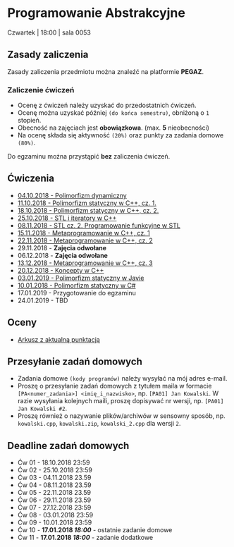 

Programowanie Abstrakcyjne
=====

Czwartek | 18:00 | sala 0053

## Zasady zaliczenia
Zasady zaliczenia przedmiotu można znaleźć na platformie **PEGAZ**.

### Zaliczenie ćwiczeń

- Ocenę z ćwiczeń należy uzyskać do przedostatnich ćwiczeń.
- Ocenę można uzyskać później `(do końca semestru)`, obniżoną o `1` stopień.
- Obecność na zajęciach jest **obowiązkowa**. (max. **5** nieobecności)
- Na ocenę składa się aktywność `(20%)` oraz punkty za zadania domowe `(80%)`.

Do egzaminu można przystąpić **bez** zaliczenia ćwiczeń.

## Ćwiczenia

- [04.10.2018 - Polimorfizm dynamiczny](lectures/01.md)
- [11.10.2018 - Polimorfizm statyczny w C++, cz. 1.](lectures/02.md)
- [18.10.2018 - Polimorfizm statyczny w C++, cz. 2.](lectures/03.md)
- [25.10.2018 - STL i iteratory w C++](lectures/04.md)
- [08.11.2018 - STL cz. 2. Programowanie funkcyjne w STL](lectures/05.md)
- [15.11.2018 - Metaprogramowanie w C++, cz. 1](lectures/06.md)
- [22.11.2018 - Metaprogramowanie w C++, cz. 2](lectures/07.md)
- 29.11.2018 - **Zajęcia odwołane**
- 06.12.2018 - **Zajęcia odwołane**
- [13.12.2018 - Metaprogramowanie w C++, cz. 3](lectures/08.md)
- [20.12.2018 - Koncepty w C++](lectures/09.md)
- [03.01.2019 - Polimorfizm statyczny w Javie](lectures/10.md)
- [10.01.2018 - Polimorfizm statyczny w C#](lectures/11.md)
- 17.01.2019 - Przygotowanie do egzaminu
- 24.01.2019 - TBD

## Oceny

- [Arkusz z aktualną punktacją](https://ujchmura-my.sharepoint.com/:x:/g/personal/maciej_szymczak_student_uj_edu_pl/EZSf8yt62IVIuVyQHrKU-NcBD9m28FwJBEOqSgb58X3Ehw?e=7fW20M)

## Przesyłanie zadań domowych

- Zadania domowe `(kody programów)` należy wysyłać na mój adres e-mail.
- Proszę o przesyłanie zadań domowych z tytułem maila w formacie `[PA<numer_zadania>] <imię_i_nazwisko>`, np. `[PA01] Jan Kowalski`. W razie wysyłania kolejnych maili, proszę dopisywać nr wersji, np. `[PA01] Jan Kowalski #2`.
- Proszę również o nazywanie plików/archiwów w sensowny sposób, np. `kowalski.cpp`, `kowalski.zip`, `kowalski_2.cpp` dla wersji `2`.

## Deadline zadań domowych

- Ćw 01 - 18.10.2018 23:59
- Ćw 02 - 25.10.2018 23:59
- Ćw 03 - 04.11.2018 23.59
- Ćw 04 - 08.11.2018 23.59
- Ćw 05 - 22.11.2018 23.59
- Ćw 06 - 29.11.2018 23.59
- Ćw 07 - 27.12.2018 23:59
- Ćw 08 - 03.01.2018 23:59
- Ćw 09 - 10.01.2018 23:59
- Ćw 10 - **17.01.2018 *18:00*** - ostatnie zadanie domowe
- Ćw 11 - **17.01.2018 *18:00*** - zadanie dodatkowe